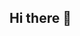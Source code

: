 ## Hi there 👋

<!--
**Saisrnivas-s575720/Saisrnivas-s575720** is a ✨ _special_ ✨ repository because its `README.md` (this file) appears on your GitHub profile.

Here are some ideas to get you started:

- 🔭 I’m currently working on Webapps
- 🌱 I’m currently learning  Advanced database
- 👯 I’m looking to collaborate on Front end
- 🤔 I’m looking for help with Css
- 💬 Ask me about me
- 📫 How to reach me: kannegantisrinivas7781@gmail.com
- 😄 Pronouns: Me/him
- ⚡ Fun fact: Hello
-->
